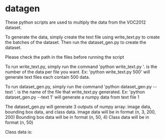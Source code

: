 # datagen

These python scripts are used to multiply the data from the VOC2012 dataset.

To generate the data, simply create the text file using write_text.py to create the batches of the dataset.
Then run the dataset_gen.py to create the dataset.

Please check the path in the files before running the script

To run write_text.py, simply run the command 'python write_text.py <number of data per file>'.
<number of data per file> is the number of the data per file you want.
Ex: 'python write_text.py 500' will generate text files each contain 500 data.

To run dataset_gen.py, simply run the command 'python dataset_gen.py --text <file>'.
<file> is the name of the file that write_text.py generated.
Ex: 'python dataset_gen.py --text 1' will generate a numpy data from text file 1

The dataset_gen.py will generate 3 outputs of numpy array: image data, bounding box data, and class data.
Image data will be in format (n, 3, 200, 200)
Bounding box data will be in format (n, 50, 4)
Class data will be in format (n, 50)

Class data is:

